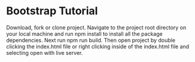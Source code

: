 ﻿# Bootstrap Tutorial
Download, fork or clone project.  Navigate to the project root directory on your local
machine and run npm install to install all the package dependencies.  Next run npm run
build.  Then open project by double clicking the index.html file or right clicking 
inside of the index.html file and selecting open with live server. 
